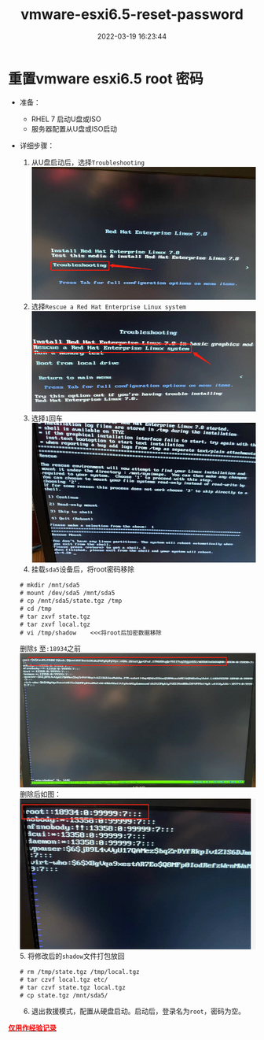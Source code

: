 ﻿---
title: vmware-esxi6.5-reset-password
date: 2022-03-19 16:23:44
tags: 
  - vmware
    - esxi
categories:
  - usage
---

# 重置vmware esxi6.5 root 密码
- 准备：
    - RHEL 7 启动U盘或ISO
	- 服务器配置从U盘或ISO启动

-  详细步骤：
    1. 从U盘启动后，选择`Troubleshooting`
	![3-19-1-1](/images/3-19/3-19-1-1.jpg)
	2. 选择`Rescue a Red Hat Enterprise Linux system`
	![3-19-1-2](/images/3-19/3-19-1-2.jpg)
	3. 选择`1`回车
	![3-19-1-3](/images/3-19/3-19-1-3.jpg)
	4. 挂载`sda5`设备后，将root密码移除
	```
	# mkdir /mnt/sda5
	# mount /dev/sda5 /mnt/sda5
	# cp /mnt/sda5/state.tgz /tmp
	# cd /tmp
	# tar zxvf state.tgz
	# tar zxvf local.tgz
	# vi /tmp/shadow    <<<将root后加密数据移除
	```
	删除`$` 至`:18934`之前
	![3-19-1-4](/images/3-19/3-19-1-4.png)
	删除后如图：
	![3-19-1-5](/images/3-19/3-19-1-5.png)
	5. 将修改后的`shadow`文件打包放回
	```
	# rm /tmp/state.tgz /tmp/local.tgz
	# tar czvf local.tgz etc/
	# tar czvf state.tgz local.tgz
	# cp state.tgz /mnt/sda5/
	```
	6. 退出救援模式，配置从硬盘启动。启动后，登录名为`root`，密码为空。
	
**<u><font color=red>仅用作经验记录</font></u>**